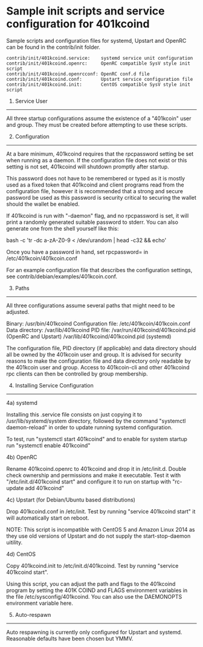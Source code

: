Sample init scripts and service configuration for 401kcoind
==========================================================

Sample scripts and configuration files for systemd, Upstart and OpenRC
can be found in the contrib/init folder.

    contrib/init/401kcoind.service:    systemd service unit configuration
    contrib/init/401kcoind.openrc:     OpenRC compatible SysV style init script
    contrib/init/401kcoind.openrcconf: OpenRC conf.d file
    contrib/init/401kcoind.conf:       Upstart service configuration file
    contrib/init/401kcoind.init:       CentOS compatible SysV style init script

1. Service User
---------------------------------

All three startup configurations assume the existence of a "401kcoin" user
and group.  They must be created before attempting to use these scripts.

2. Configuration
---------------------------------

At a bare minimum, 401kcoind requires that the rpcpassword setting be set
when running as a daemon.  If the configuration file does not exist or this
setting is not set, 401kcoind will shutdown promptly after startup.

This password does not have to be remembered or typed as it is mostly used
as a fixed token that 401kcoind and client programs read from the configuration
file, however it is recommended that a strong and secure password be used
as this password is security critical to securing the wallet should the
wallet be enabled.

If 401kcoind is run with "-daemon" flag, and no rpcpassword is set, it will
print a randomly generated suitable password to stderr.  You can also
generate one from the shell yourself like this:

bash -c 'tr -dc a-zA-Z0-9 < /dev/urandom | head -c32 && echo'

Once you have a password in hand, set rpcpassword= in /etc/401kcoin/401kcoin.conf

For an example configuration file that describes the configuration settings,
see contrib/debian/examples/401kcoin.conf.

3. Paths
---------------------------------

All three configurations assume several paths that might need to be adjusted.

Binary:              /usr/bin/401kcoind
Configuration file:  /etc/401kcoin/401kcoin.conf
Data directory:      /var/lib/401kcoind
PID file:            /var/run/401kcoind/401kcoind.pid (OpenRC and Upstart)
                     /var/lib/401kcoind/401kcoind.pid (systemd)

The configuration file, PID directory (if applicable) and data directory
should all be owned by the 401kcoin user and group.  It is advised for security
reasons to make the configuration file and data directory only readable by the
401kcoin user and group.  Access to 401kcoin-cli and other 401kcoind rpc clients
can then be controlled by group membership.

4. Installing Service Configuration
-----------------------------------

4a) systemd

Installing this .service file consists on just copying it to
/usr/lib/systemd/system directory, followed by the command
"systemctl daemon-reload" in order to update running systemd configuration.

To test, run "systemctl start 401kcoind" and to enable for system startup run
"systemctl enable 401kcoind"

4b) OpenRC

Rename 401kcoind.openrc to 401kcoind and drop it in /etc/init.d.  Double
check ownership and permissions and make it executable.  Test it with
"/etc/init.d/401kcoind start" and configure it to run on startup with
"rc-update add 401kcoind"

4c) Upstart (for Debian/Ubuntu based distributions)

Drop 401kcoind.conf in /etc/init.  Test by running "service 401kcoind start"
it will automatically start on reboot.

NOTE: This script is incompatible with CentOS 5 and Amazon Linux 2014 as they
use old versions of Upstart and do not supply the start-stop-daemon uitility.

4d) CentOS

Copy 401kcoind.init to /etc/init.d/401kcoind. Test by running "service 401kcoind start".

Using this script, you can adjust the path and flags to the 401kcoind program by
setting the 401K COIND and FLAGS environment variables in the file
/etc/sysconfig/401kcoind. You can also use the DAEMONOPTS environment variable here.

5. Auto-respawn
-----------------------------------

Auto respawning is currently only configured for Upstart and systemd.
Reasonable defaults have been chosen but YMMV.
